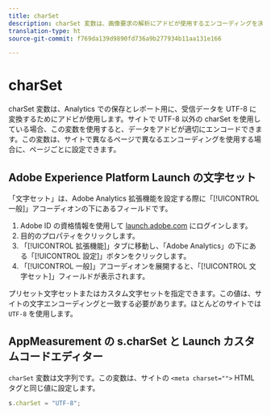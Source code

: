 ```yaml
---
title: charSet
description: charSet 変数は、画像要求の解析にアドビが使用するエンコーディングを決定します。
translation-type: ht
source-git-commit: f769da139d9890fd736a9b277934b11aa131e166

---
```



# charSet

charSet 変数は、Analytics での保存とレポート用に、受信データを UTF-8 に変換するためにアドビが使用します。サイトで UTF-8 以外の charSet を使用している場合、この変数を使用すると、データをアドビが適切にエンコードできます。この変数は、サイトで異なるページで異なるエンコーディングを使用する場合に、ページごとに設定できます。

## Adobe Experience Platform Launch の文字セット

「文字セット」は、Adobe Analytics 拡張機能を設定する際に「[!UICONTROL 一般]」アコーディオンの下にあるフィールドです。

1. Adobe ID の資格情報を使用して [launch.adobe.com](https://launch.adobe.com) にログインします。
2. 目的のプロパティをクリックします。
3. 「[!UICONTROL 拡張機能]」タブに移動し、「Adobe Analytics」の下にある「[!UICONTROL 設定]」ボタンをクリックします。
4. 「[!UICONTROL 一般]」アコーディオンを展開すると、「[!UICONTROL 文字セット]」フィールドが表示されます。

プリセット文字セットまたはカスタム文字セットを指定できます。この値は、サイトの文字エンコーディングと一致する必要があります。ほとんどのサイトでは `UTF-8` を使用します。

## AppMeasurement の s.charSet と Launch カスタムコードエディター

`charSet` 変数は文字列です。この変数は、サイトの `<meta charset="">` HTML タグと同じ値に設定します。

```js
s.charSet = "UTF-8";
```
